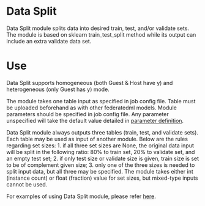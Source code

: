# Data Split

Data Split module splits data into desired train, test, and/or validate
sets. The module is based on sklearn train\_test\_split method while its
output can include an extra validate data set.

# Use

Data Split supports homogeneous (both Guest & Host have y) and
heterogeneous (only Guest has y) mode.

The module takes one table input as specified in job config file. Table
must be uploaded beforehand as with other federatedml models. Module
parameters should be specified in job config file. Any parameter
unspecified will take the default value detailed in
[parameter definition](../../../python/federatedml/param/data\_split\_param.py).

Data Split module always outputs three tables (train, test, and validate
sets). Each table may be used as input of another module. Below are the
rules regarding set sizes: 1. if all three set sizes are None, the
original data input will be split in the following ratio: 80% to train
set, 20% to validate set, and an empty test set; 2. if only test size or
validate size is given, train size is set to be of complement given
size; 3. only one of the three sizes is needed to split input data, but
all three may be specified. The module takes either int (instance count)
or float (fraction) value for set sizes, but mixed-type inputs cannot be
used.

For examples of using Data Split module, please refer
[here](../../../examples/pipeline/data_split).
